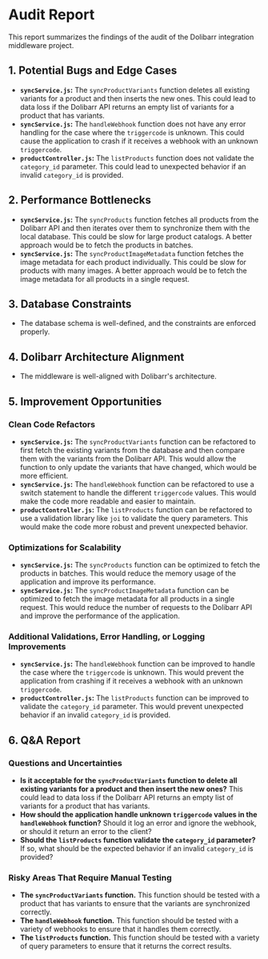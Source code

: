 # Audit Report

This report summarizes the findings of the audit of the Dolibarr integration middleware project.

## 1. Potential Bugs and Edge Cases

*   **`syncService.js`:** The `syncProductVariants` function deletes all existing variants for a product and then inserts the new ones. This could lead to data loss if the Dolibarr API returns an empty list of variants for a product that has variants.
*   **`syncService.js`:** The `handleWebhook` function does not have any error handling for the case where the `triggercode` is unknown. This could cause the application to crash if it receives a webhook with an unknown `triggercode`.
*   **`productController.js`:** The `listProducts` function does not validate the `category_id` parameter. This could lead to unexpected behavior if an invalid `category_id` is provided.

## 2. Performance Bottlenecks

*   **`syncService.js`:** The `syncProducts` function fetches all products from the Dolibarr API and then iterates over them to synchronize them with the local database. This could be slow for large product catalogs. A better approach would be to fetch the products in batches.
*   **`syncService.js`:** The `syncProductImageMetadata` function fetches the image metadata for each product individually. This could be slow for products with many images. A better approach would be to fetch the image metadata for all products in a single request.

## 3. Database Constraints

*   The database schema is well-defined, and the constraints are enforced properly.

## 4. Dolibarr Architecture Alignment

*   The middleware is well-aligned with Dolibarr's architecture.

## 5. Improvement Opportunities

### Clean Code Refactors

*   **`syncService.js`:** The `syncProductVariants` function can be refactored to first fetch the existing variants from the database and then compare them with the variants from the Dolibarr API. This would allow the function to only update the variants that have changed, which would be more efficient.
*   **`syncService.js`:** The `handleWebhook` function can be refactored to use a switch statement to handle the different `triggercode` values. This would make the code more readable and easier to maintain.
*   **`productController.js`:** The `listProducts` function can be refactored to use a validation library like `joi` to validate the query parameters. This would make the code more robust and prevent unexpected behavior.

### Optimizations for Scalability

*   **`syncService.js`:** The `syncProducts` function can be optimized to fetch the products in batches. This would reduce the memory usage of the application and improve its performance.
*   **`syncService.js`:** The `syncProductImageMetadata` function can be optimized to fetch the image metadata for all products in a single request. This would reduce the number of requests to the Dolibarr API and improve the performance of the application.

### Additional Validations, Error Handling, or Logging Improvements

*   **`syncService.js`:** The `handleWebhook` function can be improved to handle the case where the `triggercode` is unknown. This would prevent the application from crashing if it receives a webhook with an unknown `triggercode`.
*   **`productController.js`:** The `listProducts` function can be improved to validate the `category_id` parameter. This would prevent unexpected behavior if an invalid `category_id` is provided.

## 6. Q&A Report

### Questions and Uncertainties

*   **Is it acceptable for the `syncProductVariants` function to delete all existing variants for a product and then insert the new ones?** This could lead to data loss if the Dolibarr API returns an empty list of variants for a product that has variants.
*   **How should the application handle unknown `triggercode` values in the `handleWebhook` function?** Should it log an error and ignore the webhook, or should it return an error to the client?
*   **Should the `listProducts` function validate the `category_id` parameter?** If so, what should be the expected behavior if an invalid `category_id` is provided?

### Risky Areas That Require Manual Testing

*   **The `syncProductVariants` function.** This function should be tested with a product that has variants to ensure that the variants are synchronized correctly.
*   **The `handleWebhook` function.** This function should be tested with a variety of webhooks to ensure that it handles them correctly.
*   **The `listProducts` function.** This function should be tested with a variety of query parameters to ensure that it returns the correct results.

